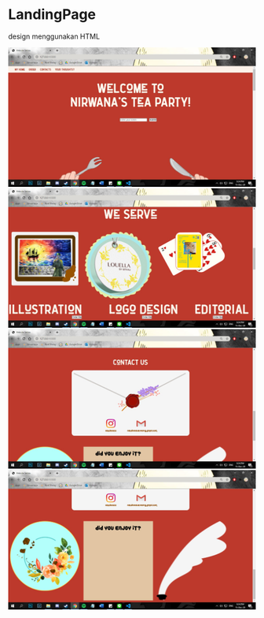 # LandingPage
design menggunakan HTML

![](printscreen/1.jpg) ![](printscreen/2.jpg) ![](printscreen/3.jpg) ![](printscreen/4.jpg)
